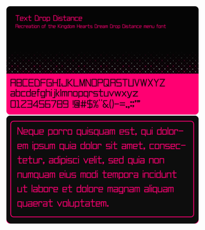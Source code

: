 <div align="center">
<img src="./assets/header.webp" alt="Project Header">
<img src="./assets/header2.webp" alt="Text Placeholder">
</div>
